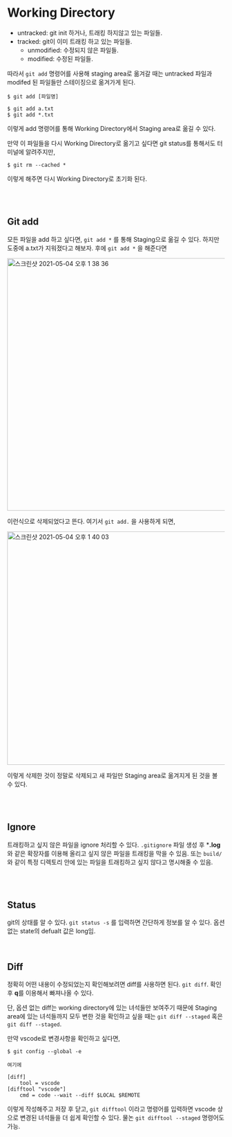 # Working Directory

- untracked: git init 하거나, 트래킹 하지않고 있는 파일들.
- tracked: git이 이미 트래킹 하고 있는 파일들.
  - unmodified: 수정되지 않은 파일들.
  - modified: 수정된 파일들.

따라서 `git add` 명령어를 사용해 staging area로 옮겨갈 때는 untracked 파일과 modifed 된 파일들만 스테이징으로 옮겨가게 된다.

```shell
$ git add [파일명]

$ git add a.txt
$ git add *.txt
```

이렇게 add 명령어를 통해 Working Directory에서 Staging area로 옮길 수 있다.

만약 이 파일들을 다시 Working Directory로 옮기고 싶다면 git status를 통해서도 터미널에 알려주지만,

```shell
$ git rm --cached *
```

이렇게 해주면 다시 Working Directory로 초기화 된다.

<br/>

<br/>

## Git add

모든 파일을 add 하고 싶다면, `git add *` 를 통해 Staging으로 옮길 수 있다. 하지만 도중에 a.txt가 지워졌다고 해보자. 후에 `git add *` 을 해준다면

<img width="583" alt="스크린샷 2021-05-04 오후 1 38 36" src="https://user-images.githubusercontent.com/59427983/116961354-13cf4500-acde-11eb-83e2-726ecfd3edc4.png">

이런식으로 삭제되었다고 뜬다. 여기서 `git add.` 을 사용하게 되면,

<img width="539" alt="스크린샷 2021-05-04 오후 1 40 03" src="https://user-images.githubusercontent.com/59427983/116961416-3f522f80-acde-11eb-80d7-0baee0af6d4a.png">

이렇게 삭제한 것이 정말로 삭제되고 새 파일만 Staging area로 옮겨지게 된 것을 볼 수 있다.

<br/>

<br/>

## Ignore

트래킹하고 싶지 않은 파일을 ignore 처리할 수 있다. `.gitignore` 파일 생성 후 ***.log** 와 같은 확장자를 이용해 올리고 싶지 않은 파일을 트래킹을 막을 수 있음. 또는 `build/` 와 같이 특정 디렉토리 안에 있는 파일을 트래킹하고 싶지 않다고 명시해줄 수 있음.

<br/>

<br/>

## Status

git의 상태를 알 수 있다. `git status -s` 를 입력하면 간단하게 정보를 알 수 있다. 옵션 없는 state의 defualt 값은 long임.

<br/>

## Diff

정확히 어떤 내용이 수정되었는지 확인해보려면 diff를 사용하면 된다. `git diff`. 확인 후 **q**를 이용해서 빠져나올 수 있다.

단, 옵션 없는 diff는 working directory에 있는 녀석들만 보여주기 때문에 Staging area에 있는 녀석들까지 모두 변한 것을 확인하고 싶을 때는 `git diff --staged` 혹은 `git diff --staged`.

만약 vscode로 변경사항을 확인하고 싶다면,

```shell
$ git config --global -e

여기에

[diff]
	tool = vscode
[difftool "vscode"]
	cmd = code --wait --diff $LOCAL $REMOTE
```

이렇게 작성해주고 저장 후 닫고, `git difftool` 이라고 명령어를 입력하면 vscode 상으로 변경된 녀석들을 더 쉽게 확인할 수 있다. 물논 `git difftool --staged` 명령어도 가능.
